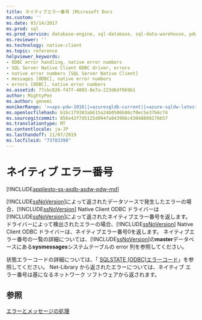 ```yaml
---
title: ネイティブエラー番号 |Microsoft Docs
ms.custom: ''
ms.date: 03/14/2017
ms.prod: sql
ms.prod_service: database-engine, sql-database, sql-data-warehouse, pdw
ms.reviewer: ''
ms.technology: native-client
ms.topic: reference
helpviewer_keywords:
- ODBC error handling, native error numbers
- SQL Server Native Client ODBC driver, errors
- native error numbers [SQL Server Native Client]
- messages [ODBC], native error numbers
- errors [ODBC], native error numbers
ms.assetid: 77cbc826-f47f-4803-8e7a-223d6df069b1
author: MightyPen
ms.author: genemi
monikerRange: '>=aps-pdw-2016||=azuresqldb-current||=azure-sqldw-latest||>=sql-server-2016||=sqlallproducts-allversions||>=sql-server-linux-2017||=azuresqldb-mi-current'
ms.openlocfilehash: b1bc1f9383ab615a24b0506b86cf0ec5e37b6c74
ms.sourcegitcommit: 856e42f7d5125d094fa84390bc43048808276b57
ms.translationtype: MT
ms.contentlocale: ja-JP
ms.lasthandoff: 11/07/2019
ms.locfileid: "73783398"
---
```

# <a name="native-error-numbers"></a>ネイティブ エラー番号
[!INCLUDE[appliesto-ss-asdb-asdw-pdw-md](../../includes/appliesto-ss-asdb-asdw-pdw-md.md)]

  [!INCLUDE[ssNoVersion](../../includes/ssnoversion-md.md)]によって返されたデータソースで発生したエラーの場合、[!INCLUDE[ssNoVersion](../../includes/ssnoversion-md.md)] Native Client ODBC ドライバーは [!INCLUDE[ssNoVersion](../../includes/ssnoversion-md.md)]によって返されたネイティブエラー番号を返します。 ドライバーによって検出されたエラーの場合、[!INCLUDE[ssNoVersion](../../includes/ssnoversion-md.md)] Native Client ODBC ドライバーは、ネイティブエラー番号0を返します。 ネイティブエラー番号の一覧の詳細については、[!INCLUDE[ssNoVersion](../../includes/ssnoversion-md.md)]の**master**データベースにある**sysmessages**システムテーブルの error 列を参照してください。  
  
 状態エラーコードの詳細については、「 [SQLSTATE &#40;ODBC&#41;エラーコード](../../relational-databases/native-client-odbc-error-messages/sqlstate-odbc-error-codes.md)」を参照してください。 Net-Library から返されたエラーについては、ネイティブ エラー番号は基になるネットワーク ソフトウェアから返されます。  
  
## <a name="see-also"></a>参照  
 [エラーとメッセージの処理](../../relational-databases/native-client-odbc-error-messages/handling-errors-and-messages.md)  
  
  

